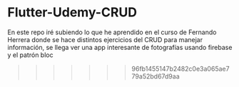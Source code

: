 
# Flutter-Udemy-CRUD
En este repo iré subiendo lo que he aprendido en el curso de Fernando Herrera donde se hace distintos ejercicios del CRUD para manejar información, se llega ver una app interesante de fotografías usando firebase y el patrón bloc
>>>>>>> 96fb1455147b2482c0e3a065ae779a52bd67d9aa
